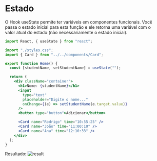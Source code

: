 # Estado

O Hook useState permite ter variáveis em componentes funcionais. Você passa o estado inicial para esta função e ele retorna uma variável com o valor atual do estado (não necessariamente o estado inicial).

```jsx
import React, { useState } from "react";

import "./styles.css";
import { Card } from "../../components/Card";

export function Home() {
  const [studentName, setStudentName] = useState("");

  return (
    <div className="container">
      <h1>Nome: {studentName}</h1>
      <input
        type="text"
        placeholder="Digite o nome..."
        onChange={(e) => setStudentName(e.target.value)}
      />
      <button type="button">Adicionar</button>

      <Card name="Rodrigo" time="10:55:25" />
      <Card name="João" time="11:00:10" />
      <Card name="Ana" time="12:10:33" />
    </div>
  );
}
```

Resultado:
![result](https://storage.googleapis.com/golden-wind/discover/especializar/reactjs/estado.gif)